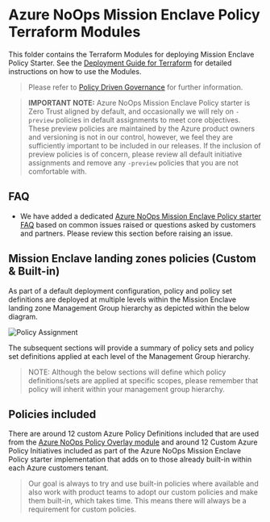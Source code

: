 # Azure NoOps Mission Enclave Policy Terraform Modules

This folder contains the Terraform Modules for deploying Mission Enclave Policy Starter. See the [Deployment Guide for Terraform](https://azurenoops.github.io/terraform-overlays-baseline/deployment/policy/policy-manual/) for detailed instructions on how to use the Modules.

> Please refer to [Policy Driven Governance](https://learn.microsoft.com/en-gb/azure/cloud-adoption-framework/ready/landing-zone/design-principles#policy-driven-governance) for further information.

> **IMPORTANT NOTE:** Azure NoOps Mission Enclave Policy starter is Zero Trust aligned by default, and occasionally we will rely on `-preview` policies in default assignments to meet core objectives. These preview policies are maintained by the Azure product owners and versioning is not in our control, however, we feel they are sufficiently important to be included in our releases. If the inclusion of preview policies is of concern, please review all default initiative assignments and remove any `-preview` policies that you are not comfortable with.

## FAQ

- We have added a dedicated [Azure NoOps Mission Enclave Policy starter FAQ](https://azurenoops.github.io/terraform-overlays-baseline/deployment/policy/policy-faq/) based on common issues raised or questions asked by customers and partners. Please review this section before raising an issue.

## Mission Enclave landing zones policies (Custom & Built-in)

As part of a default deployment configuration, policy and policy set definitions are deployed at multiple levels within the Mission Enclave landing zone Management Group hierarchy as depicted within the below diagram.

![Policy Assignment](../../docs/images/policy-assignment.png)

The subsequent sections will provide a summary of policy sets and policy set definitions applied at each level of the Management Group hierarchy.

>NOTE: Although the below sections will define which policy definitions/sets are applied at specific scopes, please remember that policy will inherit within your management group hierarchy.

## Policies included

There are around 12 custom Azure Policy Definitions included that are used from the [Azure NoOps Policy Overlay module](https://github.com/azurenoops/terraform-azurerm-overlays-policy) and around 12 Custom Azure Policy Initiatives included as part of the Azure NoOps Mission Enclave Policy starter implementation that adds on to those already built-in within each Azure customers tenant.

> Our goal is always to try and use built-in policies where available and also work with product teams to adopt our custom policies and make them built-in, which takes time. This means there will always be a requirement for custom policies.